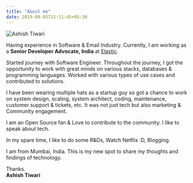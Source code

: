 ```yaml
---
title: "About me"
date: 2019-09-03T15:11:45+05:30
---
```


![Ashish Tiwari](https://www.gravatar.com/avatar/dcb52889deff3e5017a18de40c57add8?s=450)

Having experience in Software & Email Industry. Currently, I am working as a **Senior Developer Advocate, India** at [Elastic](https://www.elastic.co/). 

Started journey with Software Engineer. Throughout the journey, I got the opportunity to work with great minds on various stacks, databases & programming languages. Worked with various types of use cases and contributed to solutions. 

I have been wearing multiple hats as a startup guy so got a chance to work on system design, scaling, system architect, coding, maintenance, customer support & tickets, etc. It was not just tech but also marketing & Community engagement.

I am an Open Source fan & Love to contribute to the community. I like to speak about tech. 

In my spare time, I like to do some R&Ds, Watch Netflix :D, Blogging.

I am from Mumbai, India. This is my new spot to share my thoughts and findings of technology.

Thanks.  
**Ashish Tiwari** 
